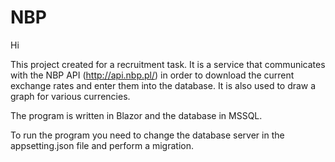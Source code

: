 # NBP

Hi

This project created for a recruitment task.  It is a service that communicates with the NBP API (http://api.nbp.pl/) in order to download the current exchange rates and enter them into the database. 
It is also used to draw a graph for various currencies.

The program is written in Blazor and the database in MSSQL.

To run the program you need to change the database server in the appsetting.json file and perform a migration.
